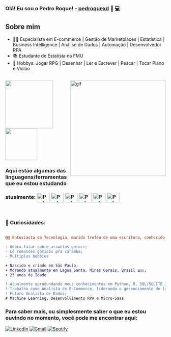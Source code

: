 <h3 align="left"> Olá! Eu sou o Pedro Roque! - <a href="https://discordapp.com/users/themoondusth">pedroquexd</a>  👻 💻 <h3>



## Sobre mim

- 🙋‍♂️ Especialista em E-commerce | Gestão de Marketplaces | Estatística | Business Intelligence | Análise de Dados | Automação | Desenvolvedor RPA
- 📚 Estudante de Estatísta na FMU 
- 🧩 Hobbys: Jogar RPG | Desenhar | Ler e Escrever | Pescar | Tocar Piano e Violão
  
##

<img align="right" style="margin-bottom: 30px;" src="https://media.tenor.com/ibbN_Dvz2WUAAAAM/kratos-heart.gif" min-width="300px" max-height="200px" width="300px" alt="gif"/>

<a href="https://github.com/pedroroquexd">
  <img height=150 align="center" src="https://github-readme-stats.vercel.app/api?username=pedroroquexd&show_icons=true&theme=midnight-purple&count_private=true"/>
</a>
<a href="https://github.com/anuraghazra/convoychat">
  <img height=100 align="center" src="https://github-readme-stats.vercel.app/api/top-langs?username=pedroroquexd&layout=compact&langs_count=168&card_width=100&theme=midnight-purple" />
</a>

<h3> Aqui estão algumas das linguagens/ferramentas que eu estou estudando atualmente: 

<div style="display: inline-block; margin-bottom: 30px; margin-right: 30px;"><br>

<img align="center" alt="Pedro=CSharp" height="30" width="40" src="https://cdn.jsdelivr.net/gh/devicons/devicon@latest/icons/kaggle/kaggle-original-wordmark.svg">
<img align="center" alt="Pedro=CSharp" height="30" width="40" src="https://cdn.jsdelivr.net/gh/devicons/devicon@latest/icons/sqldeveloper/sqldeveloper-plain.svg">
<img align="center" alt="Pedro=CSharp" height="30" width="40" src="https://cdn.jsdelivr.net/gh/devicons/devicon@latest/icons/jupyter/jupyter-original-wordmark.svg">
<img align="center" alt="Pedro=CSharp" height="30" width="40" src="https://cdn.jsdelivr.net/gh/devicons/devicon@latest/icons/anaconda/anaconda-original.svg">
<img align="center" alt="Pedro=CSharp" height="30" width="40" src="https://cdn.jsdelivr.net/gh/devicons/devicon@latest/icons/nodejs/nodejs-original.svg">
<img align="center" alt="Pedro=CSharp" height="30" width="40" src="https://cdn.jsdelivr.net/gh/devicons/devicon@latest/icons/express/express-original-wordmark.svg">

</div>

### **🧐 Curiosidades:** 
```diff

@@ Entusiasta da Tecnologia, marido troféu de uma escritora, conhecido por ser multidisciplinar e amante da arte. @@

- Adora falar sobre assuntos gerais;
- Lê romances góticos pra caramba;
- Multiplos hobbies

+ Nascido e criado em São Paulo;
+ Morando atualmente em Lagoa Santa, Minas Gerais, Brasil 🇧🇷;
+ 23 anos de Idade

! Atualmente aprodundando meus conhecimentos em Python, R, SQL/SQLITE 3 e outras ferramentas voltadas para a Análise de Dasos, como: Power BI 
! Trabalho como Analista de E-Commerce, liderando o gerenciamento de lojas dentro de Marketplaces como Mercado Livre e Amazon;
! Futuro Analista de Dados;
# Machine Learning, Desenvolvimento RPA e Micro-Saas
```

### Para saber mais, ou simplesmente saber o que eu estou ouvindo no momento, você pode me encontrar aqui:

[![LinkedIn](https://img.shields.io/badge/LinkedIn-0077B5?style=for-the-badge&logo=linkedin&logoColor=white)](https://www.linkedin.com/in/pedroroquexd/)
[![Gmail](https://img.shields.io/badge/Gmail-D14836?style=for-the-badge&logo=gmail&logoColor=white)](mailto:pedroroquexd5@gmail.com)
[![Spotify](https://img.shields.io/badge/Spotify-1ED760?&style=for-the-badge&logo=spotify&logoColor=white)](https://open.spotify.com/user/31gnu5momfe3agnykynsncawuume?si=ia-GH8oXTae-yP6k7TrUbw)



